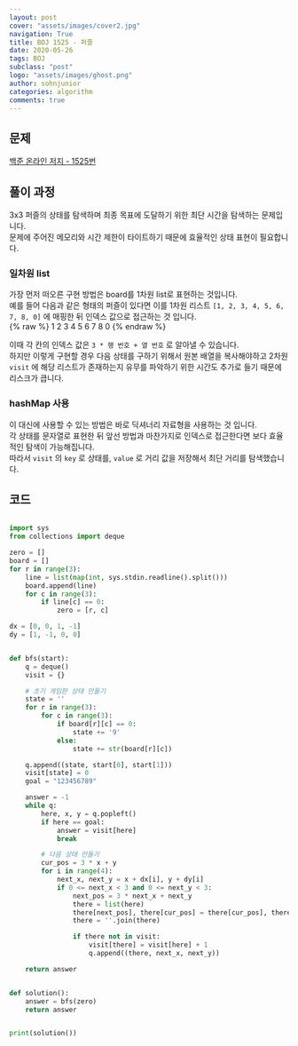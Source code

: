 ```yaml
---
layout: post
cover: "assets/images/cover2.jpg"
navigation: True
title: BOJ 1525 - 퍼즐
date: 2020-05-26
tags: BOJ
subclass: "post"
logo: "assets/images/ghost.png"
author: sohnjunior
categories: algorithm
comments: true
---
```


## 문제

[백준 온라인 저지 - 1525번](https://www.acmicpc.net/problem/1525)

## 풀이 과정

3x3 퍼즐의 상태를 탐색하며 최종 목표에 도달하기 위한 최단 시간을 탐색하는 문제입니다. <br>
문제에 주어진 메모리와 시간 제한이 타이트하기 때문에 효율적인 상태 표현이 필요합니다. <br>

### 일차원 list

가장 먼저 떠오른 구현 방법은 board를 1차원 list로 표현하는 것입니다. <br>
예를 들어 다음과 같은 형태의 퍼즐이 있다면 이를 1차원 리스트 `[1, 2, 3, 4, 5, 6, 7, 8, 0]` 에 매핑한 뒤 인덱스 값으로 접근하는 것 입니다. <br>
{% raw %}
1 2 3
4 5 6
7 8 0
{% endraw %}

이때 각 칸의 인덱스 값은 `3 * 행 번호 + 열 번호` 로 알아낼 수 있습니다. <br>
하지만 이렇게 구현할 경우 다음 상태를 구하기 위해서 원본 배열을 복사해야하고 2차원 `visit` 에 해당 리스트가 존재하는지 유무를 파악하기 위한 시간도 추가로 들기 때문에 리스크가 큽니다. <br>

### hashMap 사용

이 대신에 사용할 수 있는 방법은 바로 딕셔너리 자료형을 사용하는 것 입니다. <br>
각 상태를 문자열로 표현한 뒤 앞선 방법과 마찬가지로 인덱스로 접근한다면 보다 효율적인 탐색이 가능해집니다. <br>
따라서 `visit` 의 `key` 로 상태를, `value` 로 거리 값을 저장해서 최단 거리를 탐색했습니다. <br>

## 코드

```python

import sys
from collections import deque

zero = []
board = []
for r in range(3):
    line = list(map(int, sys.stdin.readline().split()))
    board.append(line)
    for c in range(3):
        if line[c] == 0:
            zero = [r, c]

dx = [0, 0, 1, -1]
dy = [1, -1, 0, 0]


def bfs(start):
    q = deque()
    visit = {}

    # 초기 게임판 상태 만들기
    state = ''
    for r in range(3):
        for c in range(3):
            if board[r][c] == 0:
                state += '9'
            else:
                state += str(board[r][c])

    q.append((state, start[0], start[1]))
    visit[state] = 0
    goal = "123456789"

    answer = -1
    while q:
        here, x, y = q.popleft()
        if here == goal:
            answer = visit[here]
            break

        # 다음 상태 만들기
        cur_pos = 3 * x + y
        for i in range(4):
            next_x, next_y = x + dx[i], y + dy[i]
            if 0 <= next_x < 3 and 0 <= next_y < 3:
                next_pos = 3 * next_x + next_y
                there = list(here)
                there[next_pos], there[cur_pos] = there[cur_pos], there[next_pos]
                there = ''.join(there)

                if there not in visit:
                    visit[there] = visit[here] + 1
                    q.append((there, next_x, next_y))

    return answer


def solution():
    answer = bfs(zero)
    return answer


print(solution())

```

